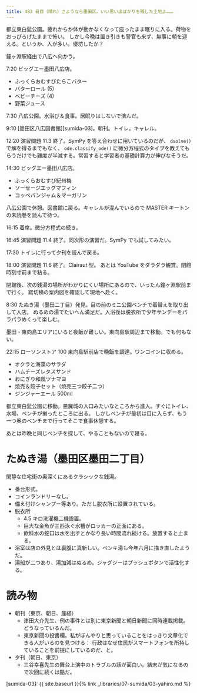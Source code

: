 ```yaml
---
title: 483 日目（晴れ）さようなら墨田区。いい思い出ばかりを残した土地よ……。
---
```


都立東白髭公園。疲れからか体が動かなくなって座ったまま眠りに入る。荷物をおっぴろげたままで怖い。
しかし今晩は置き引きも警官も来ず、無事に朝を迎える。というか、人が多い。寝坊したか？

鐘ヶ淵駅経由で八広へ向かう。

7:20 ビッグエー墨田八広店。
* ふっくらおむすびたらこバター
* バターロール (5)
* ベビーチーズ (4)
* 野菜ジュース

7:30 八広公園。水浴び＆食事。居眠りはしないで済んだ。

9:10 [墨田区八広図書館][sumida-03]。朝刊。トイレ。キャレル。

12:20 演習問題 11.3 終了。SymPy を答え合わせに用いているのだが、
`dsolve()` で解を得るまでもなく、
`ode.classify_ode()` に微分方程式のタイプを教えてもらうだけでも難度が半減する。常習すると学習者の基礎計算力が伸びなそうだ。

14:30 ビッグエー墨田八広店。
* ふっくらおむすび紀州梅
* ソーセージエッグマフィン
* コッペパンジャム＆マーガリン

八広公園で休憩。図書館に戻る。キャレルが混んでいるので MASTER キートンの未読巻を読んで待つ。

16:15 着席。微分方程式の続き。

16:45 演習問題 11.4 終了。同次形の演習だ。SymPy でも試してみたい。

17:30 トイレに行って夕刊を読んで戻る。

18:00 演習問題 11.6 終了。Clairaut 型。
あとは YouTube をダラダラ観賞。閉館時刻寸前まで粘る。

閉館後、次の銭湯の場所がわかりにくい場所にあるので、いったん鐘ヶ淵駅前まで行く。
踏切横の案内図を確認して現地へ赴く。

8:30 たぬき湯（墨田二丁目）発見。目の前のミニ公園ベンチで着替えを取り出して入店。
ぬるめの湯でたいへん満足だ。入浴後は脱衣所で少年サンデーをパラパラめくって楽しむ。

墨田・東向島エリアにいると夜飯が難しい。東向島駅周辺まで移動。でも何もない。

22:15 ローソンストア 100 東向島駅前店で晩飯を調達。ワンコインに収める。
* オクラと海藻のサラダ
* ハムチーズレタスサンド
* おにぎり和風ツナマヨ
* 焼売＆餃子セット（焼売三つ餃子二つ）
* ジンジャーエール 500ml

都立東白髭公園に移動。悪魔城の入口みたいなところから進入。すぐにトイレ、水場、ベンチが揃ったところに出る。
しかしベンチが最初は目に入らず、もう一つ奥のベンチまで行ってそこで食事休憩する。

あとは昨晩と同じベンチを探して、やることもないので寝る。

# たぬき湯（墨田区墨田二丁目）

閑静な住宅街の奥深くにあるクラシックな銭湯。

* 番台形式。
* コインランドリーなし。
* 備え付けシャンプー等あり。ただし脱衣所に設置されている。
* 脱衣所
  * 4.5 キロ洗濯機二機設置。
  * 巨大な金魚が三匹泳ぐ水槽がロッカーの正面にある。
  * 飲料水の蛇口は水を出すとかなり長い時間流れ続ける。放置すると止まる。
* 浴室は店の外見とは裏腹に真新しい。ペンキ湯も今年六月に描き直したようだ。
* 湯船が二つあり、湯加減はぬるめ。ジャグジーはプッシュボタンで活性化する。

# 読み物

* 朝刊（東京、朝日、産経）
  * 津田大介先生、例の事件とは別に東京新聞と朝日新聞に同時連載掲載。どうなっているんだ。
  * 東京新聞の投書欄。私がぼんやりと思っていることをはっきり文章化できる人がいるのを見つける：
    行政はなぜ住民がスマートフォンを所持していることを前提にしているのだ、と。
* 夕刊（朝日、東京）
  * 三谷幸喜先生の舞台上演中のトラブルの話が面白い。結末が気になるので次回に続くは酷だ。

[sumida-03]: {{ site.baseurl }}{% link _libraries/07-sumida/03-yahiro.md %}
